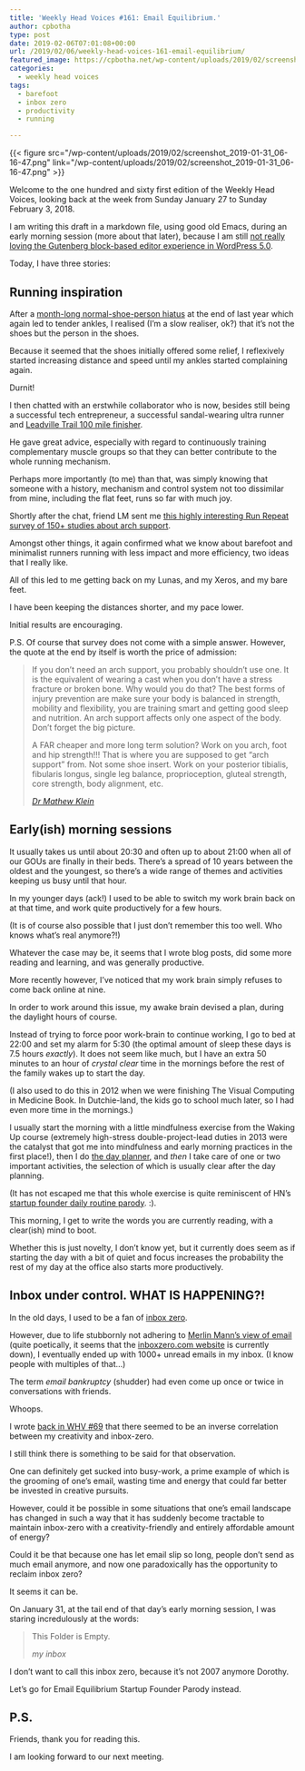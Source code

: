 ```yaml
---
title: 'Weekly Head Voices #161: Email Equilibrium.'
author: cpbotha
type: post
date: 2019-02-06T07:01:08+00:00
url: /2019/02/06/weekly-head-voices-161-email-equilibrium/
featured_image: https://cpbotha.net/wp-content/uploads/2019/02/screenshot_2019-01-31_06-16-47.png
categories:
  - weekly head voices
tags:
  - barefoot
  - inbox zero
  - productivity
  - running

---
```

{{< figure src="/wp-content/uploads/2019/02/screenshot_2019-01-31_06-16-47.png" link="/wp-content/uploads/2019/02/screenshot_2019-01-31_06-16-47.png" >}} 

Welcome to the one hundred and sixty first edition of the Weekly Head Voices, looking back at the week from Sunday January 27 to Sunday February 3, 2018.

I am writing this draft in a markdown file, using good old Emacs, during an early morning session (more about that later), because I am still [not really loving the Gutenberg block-based editor experience in WordPress 5.0][1].

Today, I have three stories:

## Running inspiration

After a [month-long normal-shoe-person hiatus][2] at the end of last year which again led to tender ankles, I realised (I’m a slow realiser, ok?) that it’s not the shoes but the person in the shoes. 

Because it seemed that the shoes initially offered some relief, I reflexively started increasing distance and speed until my ankles started complaining again.

Durnit!

I then chatted with an erstwhile collaborator who is now, besides still being a successful tech entrepreneur, a successful sandal-wearing ultra runner and [Leadville Trail 100 mile finisher][3].

He gave great advice, especially with regard to continuously training complementary muscle groups so that they can better contribute to the whole running mechanism.

Perhaps more importantly (to me) than that, was simply knowing that someone with a history, mechanism and control system not too dissimilar from mine, including the flat feet, runs so far with much joy.

Shortly after the chat, friend LM sent me [this highly interesting Run Repeat survey of 150+ studies about arch support][4].

Amongst other things, it again confirmed what we know about barefoot and minimalist runners running with less impact and more efficiency, two ideas that I really like.

All of this led to me getting back on my Lunas, and my Xeros, and my bare feet.

I have been keeping the distances shorter, and my pace lower.

Initial results are encouraging.

P.S. Of course that survey does not come with a simple answer. However, the quote at the end by itself is worth the price of admission:

<blockquote class="wp-block-quote">
<p>
    If you don’t need an arch support, you probably shouldn’t use one. It is the equivalent of wearing a cast when you don’t have a stress fracture or broken bone. Why would you do that? The best forms of injury prevention are make sure your body is balanced in strength, mobility and flexibility, you are training smart and getting good sleep and nutrition. An arch support affects only one aspect of the body. Don’t forget the big picture.
  </p>
<p>
    A FAR cheaper and more long term solution? Work on you arch, foot and hip strength!!! That is where you are supposed to get “arch support” from. Not some shoe insert. Work on your posterior tibialis, fibularis longus, single leg balance, proprioception, gluteal strength, core strength, body alignment, etc.
  </p>
<p>
<cite>﻿<a href="http://www.doctorsofrunning.com/">Dr Mathew Klein</a></cite>
</p>
</blockquote>

## Early(ish) morning sessions

It usually takes us until about 20:30 and often up to about 21:00 when all of our GOUs are finally in their beds. There’s a spread of 10 years between the oldest and the youngest, so there’s a wide range of themes and activities keeping us busy until that hour.

In my younger days (ack!) I used to be able to switch my work brain back on at that time, and work quite productively for a few hours.

(It is of course also possible that I just don’t remember this too well. Who knows what’s real anymore?!)

Whatever the case may be, it seems that I wrote blog posts, did some more reading and learning, and was generally productive.

More recently however, I’ve noticed that my work brain simply refuses to come back online at nine.

In order to work around this issue, my awake brain devised a plan, during the daylight hours of course.

Instead of trying to force poor work-brain to continue working, I go to bed at 22:00 and set my alarm for 5:30 (the optimal amount of sleep these days is 7.5 hours _exactly_). It does not seem like much, but I have an extra 50 minutes to an hour of _crystal clear_ time in the mornings before the rest of the family wakes up to start the day.

(I also used to do this in 2012 when we were finishing The Visual Computing in Medicine Book. In Dutchie-land, the kids go to school much later, so I had even more time in the mornings.)

I usually start the morning with a little mindfulness exercise from the Waking Up course (extremely high-stress double-project-lead duties in 2013 were the catalyst that got me into mindfulness and early morning practices in the first place!), then I do [the day planner][5], and _then_ I take care of one or two important activities, the selection of which is usually clear after the day planning.

(It has not escaped me that this whole exercise is quite reminiscent of HN’s [startup founder daily routine parody][6]. :).

This morning, I get to write the words you are currently reading, with a clear(ish) mind to boot.

Whether this is just novelty, I don’t know yet, but it currently does seem as if starting the day with a bit of quiet and focus increases the probability the rest of my day at the office also starts more productively.

## Inbox under control. WHAT IS HAPPENING?!

In the old days, I used to be a fan of [inbox zero][7].

However, due to life stubbornly not adhering to [Merlin Mann’s view of email][8] (quite poetically, it seems that the [inboxzero.com website][9] is currently down), I eventually ended up with 1000+ unread emails in my inbox. (I know people with multiples of that…)

The term _email bankruptcy_ (shudder) had even come up once or twice in conversations with friends.

Whoops.

I wrote [back in WHV #69][10] that there seemed to be an inverse correlation between my creativity and inbox-zero.

I still think there is something to be said for that observation.

One can definitely get sucked into busy-work, a prime example of which is the grooming of one’s email, wasting time and energy that could far better be invested in creative pursuits.

However, could it be possible in some situations that one’s email landscape has changed in such a way that it has suddenly become tractable to maintain inbox-zero with a creativity-friendly and entirely affordable amount of energy?

Could it be that because one has let email slip so long, people don’t send as much email anymore, and now one paradoxically has the opportunity to reclaim inbox zero?

It seems it can be.

On January 31, at the tail end of that day’s early morning session, I was staring incredulously at the words:

<blockquote class="wp-block-quote is-style-default">
<p>
    This Folder is Empty.
  </p>
<p>
<cite>my inbox</cite>
</p>
</blockquote>

I don’t want to call this inbox zero, because it’s not 2007 anymore Dorothy.

Let’s go for Email Equilibrium Startup Founder Parody instead.

## P.S.

Friends, thank you for reading this.

I am looking forward to our next meeting.

 [1]: /2019/01/26/weekly-head-voices-160-write-stuff-down/#btw-1-why-i-dont-yet-like-the-new-wordpress-editor
 [2]: /2019/01/06/the-2018-to-2019-transition-post/#running
 [3]: https://en.wikipedia.org/wiki/Leadville_Trail_100
 [4]: https://runrepeat.com/arch-support-study
 [5]: /2018/10/12/weekly-head-voices-155-lush/#productivity-pro-tip-fool-yourself-into-doing-a-good-daily-review
 [6]: https://news.ycombinator.com/item?id=4166183
 [7]: /tag/inbox-zero/
 [8]: https://lifehacker.com/merlin-mann-presents-inbox-zero-282544
 [9]: http://inboxzero.com
 [10]: /2014/04/29/weekly-head-voices-69-no-sugar-added/
